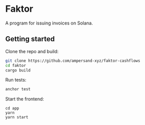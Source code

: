 # Faktor

A program for issuing invoices on Solana.

## Getting started

Clone the repo and build:

```sh
git clone https://github.com/ampersand-xyz/faktor-cashflows
cd faktor
cargo build
```

Run tests:

```sh
anchor test
```

Start the frontend:

```
cd app
yarn
yarn start
```
